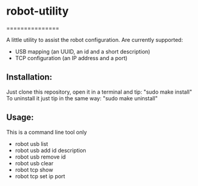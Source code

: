 # robot-utility
===============

A little utility to assist the robot configuration. 
Are currently supported:
* USB mapping (an UUID, an id and a short description)
* TCP configuration (an IP address and a port)

## Installation:

Just clone this repository, open it in a terminal and tip: "sudo make install"
To uninstall it just tip in the same way: "sudo make uninstall"

## Usage:

This is a command line tool only

* robot usb list
* robot usb add id description
* robot usb remove id
* robot usb clear
* robot tcp show
* robot tcp set ip port
